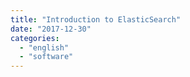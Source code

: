 ```yaml
---
title: "Introduction to ElasticSearch"
date: "2017-12-30"
categories: 
  - "english"
  - "software"
---
```



